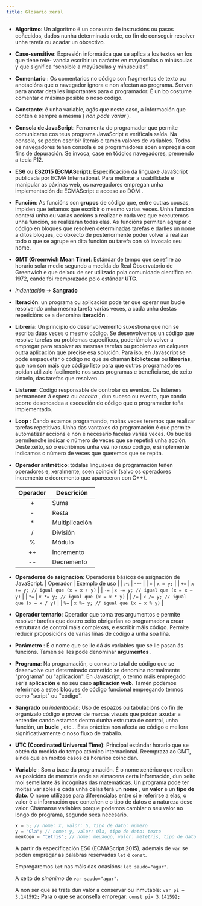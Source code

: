 ```yaml
---
title: Glosario xeral
---
```




- **Algoritmo**: Un algoritmo é un conxunto de instrucións ou pasos coñecidos, dados nunha determinada orde, co fin de conseguir resolver unha tarefa ou acadar un obxectivo.
- **Case-sensitive**: Expresión informática que se aplica a los textos en los que tiene rele-
  vancia escribir un carácter en mayúsculas o minúsculas y que significa “sensible a
  mayúsculas y minúsculas”.
- **Comentario** : Os comentarios no código son fragmentos de texto ou anotacións que o navegador ignora e non afectan ao programa. Serven para anotar detalles importantes para o programador. É un bo costume comentar o máximo posible o noso código.


- **Constante**: é unha variable, agás que neste caso, a información que contén é sempre a mesma ( *non pode variar* ).

- **Consola de JavaScript**: Ferramenta do programador que permite comunicarse cos teus programa JavaScript e verificala saída. Na consola, se poden escribir literais e tamén valores de variables.
  Todos os navegadores teñen consola e os programadores soen empregala con fins de depuración. Se invoca, case en tódolos navegadores, premendo a tecla F12.

- **ES6** ou **ES2015 (ECMAScript)**: Especificación da linguaxe JavaScript publicada por ECMA
  International. Para mellorar a usabilidade e manipular as páxinas web, os navegadores empregan unha implementación de ECMAScript e acceso ao DOM .

- **Función**: As funcións son **grupos** de código que, entre outras cousas, impiden que teñamos que escribir o mesmo varias veces. Unha función conterá unha ou varias accións a realizar e cada vez que executemos unha función, se realizaran todas elas. As funcións permiten agrupar o código en bloques que resolven determinadas tarefas e darlles un nome a ditos bloques, co obxecto de posteriormente poder volver a realizar todo o que se agrupe en dita función ou tarefa con só invocalo seu nome.

- **GMT (Greenwich Mean Time)**: Estándar de tempo que se refire ao horario solar medio
  segundo a medida do Real Observatorio de Greenwich e que deixou de ser utilizado pola comunidade
  científica en 1972, cando foi reemprazado polo estándar **UTC**.

- *Indentación* &rarr; **Sangrado**

- **Iteración**: un programa ou aplicación pode ter que operar nun bucle resolvendo unha mesma tarefa varias veces, a cada unha destas repeticións se a denomina **iteración** .

- **Librería**: Un principio do desenvolvemento suxestiona que non se escriba dúas veces o mesmo código. Se desenvolvemos un código que resolve tarefas ou problemas específicos, poderiámolo volver a empregar para resolver as mesmas tarefas ou problemas en calquera outra aplicación que precise esa solución. Para iso, en Javascript se pode empaquetar o código no que se chaman **bibliotecas** ou **librerías**, que non son máis que código listo para que outros programadores poidan utilizalo facilmente nos seus programas e beneficiarse, de xeito sinxelo, das tarefas que resolven.

- **Listener**: Código responsable de controlar os eventos. Os listeners permanecen á espera ou *escoita* , dun suceso ou evento, que cando ocorre desencadea a execución do código que o programador teña implementado.

- **Loop** : Cando estamos programando, moitas veces teremos que realizar tarefas repetitivas. Unha das vantaxes da programación é que permite automatizar accións e non é necesario facelas varias veces. Os bucles permítenche indicar o número de veces que se repetirá unha acción. Deste xeito, só o escribimos unha vez no noso código, e simplemente indicamos o número de veces que queremos que se repita.

- **Operador aritmético**: tódalas linguaxes de programación teñen operadores e, xeralmente, soen coincidir (salvo os operadores incremento e decremento que apareceron con C++).
	
	| Operador | Descrición |
	| :-: |  --- |
	|  \+  |   Suma |
	|   \-  |   Resta |
	|  \*  |   Multiplicación |
	|   /   |   División |
	|   %  |  Módulo |
	|   ++  |  Incremento |
	|   --   |   Decremento |
	
- **Operadores de asignación**: Operadores básicos de asignación de JavaScript.
	|  Operador	|    Exemplo de uso  |
	| :-: |  --- |
	|  ``=``  |  ``x = y;`` |
	|  ``+=`` |  ``x += y; // igual que (x = x + y)`` |
	|  ``-=`` |  ``x -= y; // igual que (x = x – y)`` |
	 | ``*=`` |   ``x *= y; // igual que (x = x * y)`` |
	| ``/=`` |  ``x /= y; // igual que (x = x / y)`` |
	| ``%=`` |  ``x %= y; // igual que (x = x % y)`` |

- **Operador ternario**: Operador que toma tres argumentos e permite resolver tarefas que doutro xeito obrigarían ao programador a crear estruturas de control máis complexas, e escribir máis código. Permite reducir proposicións de varias liñas de código a unha soa liña.

- **Parámetro** : É o nome que se lle dá ás variables que se lle pasan ás funcións. Tamén se lles pode denominar **argumentos** .

- **Programa**: Na programación, o conxunto total de código que se desenvolve cun determinado cometido se denomina normalmente "programa" ou "aplicación". En Javascript, o termo máis empregado sería **aplicación** e no seu caso **aplicación web**. Tamén podemos referirnos a estes bloques de código funcional empregando termos como "script" ou "código".

- **Sangrado** ou *indentación*: Uso de espazos ou tabulacións co fin de organizalo código e prover de marcas visuais que poidan axudar a entender cando estamos dentro dunha estrutura de control, unha función, un **bucle** , etc... Esta práctica non afecta ao código e mellora significativamente o noso fluxo de traballo.

- **UTC (Coordinated Universal Time)**: Principal estándar horario que se obtén da medida do tempo atómico internacional. Reempraza ao GMT, aínda que en moitos casos os horarios coincidan.

- **Variable** : Son a base da programación. É o nome xenérico que reciben as posicións de memoria onde se almacena certa información, dun xeito moi semellante ás incógnitas das matemáticas. Un programa pode ter moitas variables e cada unha delas terá un **nome** , un **valor** e un **tipo de dato**. O nome utilízase para diferencialas entre si e referirse a elas, o valor é a información que conteñen e o tipo de datos é a natureza dese valor. Chámanse variables porque podemos cambiar o seu valor ao longo do programa, segundo sexa necesario.

  ```js
  x = 5; // nome: x, valor: 5, tipo de dato: número
  y = "Ola"; // nome: y, valor: Ola, tipo de dato: texto
  meuXogo = "tetris"; // nome: meuXogo, valor: metetris, tipo de dato: texto
  ```
  
  A partir da especificación ES6 (ECMAScript 2015),  ademais de ``var`` se poden empregar as palabras reservadas `let` e `const`. 
  
  Empregaremos ``let`` nas máis das ocasións: ``let saudo="agur"``. 
  
  A xeito de *sinónimo* de ``var saudo="agur"``.
  
  A non ser que se trate dun valor a conservar ou inmutable: ``var pi = 3.141592;``
  Para o que se aconsella empregar:  ``const pi= 3.141592;``



